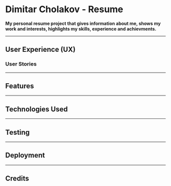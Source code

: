 # Dimitar Cholakov - Resume

<!--- live link here! --->

**My personal resume project that gives information about me, shows my work and interests, 
highlights my skills, experience and achievments.** 

<!--- responsive image here! --->

---
## User Experience (UX)
 
### User Stories

---
## Features

---
## Technologies Used

---
## Testing

---
## Deployment

---
## Credits